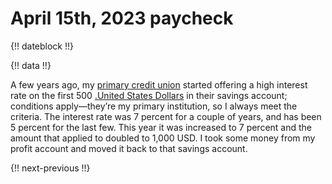 # April 15th, 2023 paycheck

{!! dateblock !!}

{!! data !!}

A few years ago, my [primary credit union](/experiences/finances/personal-budget/#assets) started offering a high interest rate on the first 500 [.United States Dollars](USD) in their savings account; conditions apply—they’re my primary institution, so I always meet the criteria. The interest rate was 7 percent for a couple of years, and has been 5 percent for the last few. This year it was increased to 7 percent and the amount that applied to doubled to 1,000 USD. I took some money from my profit account and moved it back to that savings account.


{!! next-previous !!}
